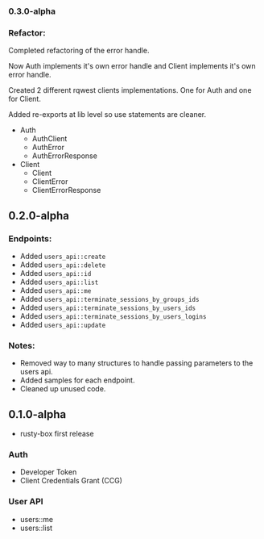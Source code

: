 ### 0.3.0-alpha
### Refactor:
Completed refactoring of the error handle.

Now Auth implements it's own error handle and Client implements it's own error handle.

Created 2 different rqwest clients implementations. One for Auth and one for Client.

Added re-exports at lib level so use statements are cleaner.


* Auth
    * AuthClient
    * AuthError
    * AuthErrorResponse
* Client
    * Client
    * ClientError
    * ClientErrorResponse




## 0.2.0-alpha
### Endpoints:
- Added `users_api::create`
- Added `users_api::delete`
- Added `users_api::id`
- Added `users_api::list`
- Added `users_api::me`
- Added `users_api::terminate_sessions_by_groups_ids`
- Added `users_api::terminate_sessions_by_users_ids`
- Added `users_api::terminate_sessions_by_users_logins`
- Added `users_api::update`
### Notes:
- Removed way to many structures to handle passing parameters to the users api.
- Added samples for each endpoint.
- Cleaned up unused code.


## 0.1.0-alpha

- rusty-box first release

### Auth
- Developer Token
- Client Credentials Grant (CCG)

### User API
- users::me
- users::list